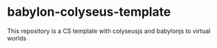 # babylon-colyseus-template
This repository is a CS template with colyseusjs and babylonjs to virtual worlds
